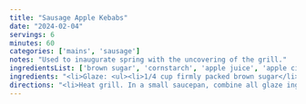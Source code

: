 ```yaml
---
title: "Sausage Apple Kebabs"
date: "2024-02-04"
servings: 6
minutes: 60
categories: ['mains', 'sausage']
notes: "Used to inaugurate spring with the uncovering of the grill."
ingredientsList: ['brown sugar', 'cornstarch', 'apple juice', 'apple cider vinegar', 'orange', 'sausage', 'apple', 'bell pepper']
ingredients: "<li>Glaze: <ul><li>1/4 cup firmly packed brown sugar</li><li>1 tbsp cornstarch</li><li>2/3 cup apple juice</li><li>1/4 cup apple cider vinegar</li><li>1 tsp orange zest</li></ul></li><li>Kebabs: <ul><li>1 lb kielbasa, cooked + sliced</li><li>2 medium apples, sliced</li><li>1 red bell pepper, sliced</li></ul></li>"
directions: "<li>Heat grill. In a small saucepan, combine all glaze ingredients. Cook over medium heat until boiling and thickened, stirring constantly.</li><li>Alternating sausage, apple, and pepper, thread the kebabs. Grill over medium heat for 4 minutes. Brush both sides with glaze, then cook an additional 3-5 minutes or until hot and lightly charred. Serve immediately!</li>"
---
```

